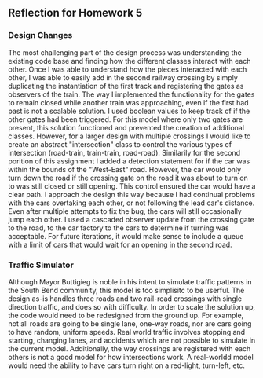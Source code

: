 ## Reflection for Homework 5


### Design Changes
The most challenging part of the design process was understanding the existing code base and finding how the different classes interact with each other. Once I was able to understand how the pieces interacted with each other, I was able to easily add in the second railway crossing by simply duplicating the instantiation of the first track and registering the gates as observers of the train. The way I implemented the functionality for the gates to remain closed while another train was approaching, even if the first had past is not a scalable solution. I used boolean values to keep track of if the other gates had been triggered. For this model where only two gates are present, this solution functioned and prevented the creation of additional classes. However, for a larger design with multiple crossings I would like to create an abstract "intersection" class to control the various types of intersection (road-train, train-train, road-road). Similarily for the second porition of this assignment I added a detection statement for if the car was within the bounds of the "West-East" road. However, the car would only turn down the road if the crossing gate on the road it was about to turn on to was still closed or still opening. This control ensured the car would have a clear path. I approach the design this way because I had continual problems with the cars overtaking each other, or not following the lead car's distance. Even after multiple attempts to fix the bug, the cars will still occasionally jump each other. I used a cascaded observer update from the crossing gate to the road, to the car factory to the cars to determine if turning was acceptable. For future iterations, it would make sense to include a queue with a limit of cars that would wait for an opening in the second road.

### Traffic Simulator
Although Mayor Buttigieg is noble in his intent to simulate traffic patterns in the South Bend community, this model is too simplisitc to be userful. The design as-is handles three roads and two rail-road crossings with single direction traffic, and does so with difficulty. In order to scale the solution up, the code would need to be redesigned from the ground up. For example, not all roads are going to be single lane, one-way roads, nor are cars going to have random, uniform speeds. Real world traffic involves stopping and starting, changing lanes, and accidents which are not possible to simulate in the current model. Additionally, the way crossings are registered with each others is not a good model for how intersections work. A real-worldd model would need the ability to have cars turn right on a red-light, turn-left, etc. 
